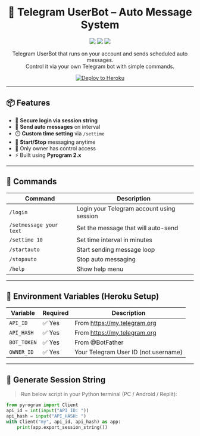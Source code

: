 <h1 align="center">🚀 Telegram UserBot – Auto Message System</h1>

<p align="center">
  <img src="https://img.shields.io/github/repo-size/babaji067/Userbot?color=blue&style=flat-square">
  <img src="https://img.shields.io/github/stars/babaji067/Userbot?style=flat-square">
  <img src="https://img.shields.io/github/forks/babaji067/Userbot?style=flat-square">
</p>

<p align="center">
  Telegram UserBot that runs on your account and sends scheduled auto messages.<br>
  Control it via your own Telegram bot with simple commands.
</p>

<p align="center">
  <a href="https://heroku.com/deploy?template=https://github.com/babaji067/Userbot">
    <img src="https://www.herokucdn.com/deploy/button.svg" alt="Deploy to Heroku">
  </a>
</p>

---

## 📦 Features

- 🔐 **Secure login via session string**
- 💬 **Send auto messages** on interval
- ⏱️ **Custom time setting** via `/settime`
- 🛑 **Start/Stop** messaging anytime
- 👑 Only owner has control access
- ⚡ Built using **Pyrogram 2.x**

---

## 📘 Commands

| Command | Description |
|--------|-------------|
| `/login` | Login your Telegram account using session |
| `/setmessage your text` | Set the message that will auto-send |
| `/settime 10` | Set time interval in minutes |
| `/startauto` | Start sending message loop |
| `/stopauto` | Stop auto messaging |
| `/help` | Show help menu |

---

## 🔐 Environment Variables (Heroku Setup)

| Variable | Required | Description |
|----------|----------|-------------|
| `API_ID` | ✅ Yes | From https://my.telegram.org |
| `API_HASH` | ✅ Yes | From https://my.telegram.org |
| `BOT_TOKEN` | ✅ Yes | From @BotFather |
| `OWNER_ID` | ✅ Yes | Your Telegram User ID (not username) |

---

## 🧪 Generate Session String

> Run below script in your Python terminal (PC / Android / Replit):

```python
from pyrogram import Client
api_id = int(input("API_ID: "))
api_hash = input("API_HASH: ")
with Client("my", api_id, api_hash) as app:
    print(app.export_session_string())
